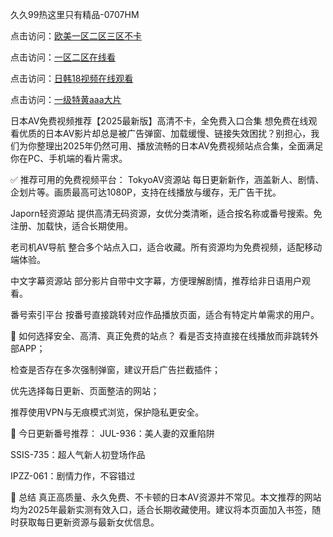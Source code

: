 久久99热这里只有精品-0707HM

点击访问：<a href="https://bsdf-5f5.pages.dev/">欧美一区二区三区不卡</a>

点击访问：<a href="https://tfda.pages.dev/">一区二区在线看</a>

点击访问：<a href="https://gda-c7m.pages.dev/">日韩18视频在线观看</a>

点击访问：<a href="https://bered.pages.dev/">一级特黄aaa大片</a>

日本AV免费视频推荐【2025最新版】高清不卡，全免费入口合集
想免费在线观看优质的日本AV影片却总是被广告弹窗、加载缓慢、链接失效困扰？别担心，我们为你整理出2025年仍然可用、播放流畅的日本AV免费视频站点合集，全面满足你在PC、手机端的看片需求。

✅ 推荐可用的免费视频平台：
TokyoAV资源站
每日更新新作，涵盖新人、剧情、企划片等。画质最高可达1080P，支持在线播放与缓存，无广告干扰。

Japorn轻资源站
提供高清无码资源，女优分类清晰，适合按名称或番号搜索。免注册、加载快，适合长期使用。

老司机AV导航
整合多个站点入口，适合收藏。所有资源均为免费视频，适配移动端体验。

中文字幕资源站
部分影片自带中文字幕，方便理解剧情，推荐给非日语用户观看。

番号索引平台
按番号直接跳转对应作品播放页面，适合有特定片单需求的用户。

📌 如何选择安全、高清、真正免费的站点？
看是否支持直接在线播放而非跳转外部APP；

检查是否存在多次强制弹窗，建议开启广告拦截插件；

优先选择每日更新、页面整洁的网站；

推荐使用VPN与无痕模式浏览，保护隐私更安全。

📁 今日更新番号推荐：
JUL-936：美人妻的双重陷阱

SSIS-735：超人气新人初登场作品

IPZZ-061：剧情力作，不容错过

🔄 总结
真正高质量、永久免费、不卡顿的日本AV资源并不常见。本文推荐的网站均为2025年最新实测有效入口，适合长期收藏使用。建议将本页面加入书签，随时获取每日更新资源与最新女优信息。


<span style="display:none;">[Canonical link](）</span>

